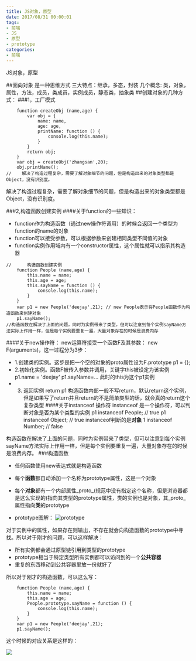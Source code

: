 ```yaml
---
title: JS对象，原型
date: 2017/08/31 00:00:01
tags: 
- 前端
- JS
- 原型
- prototype
categories: 
- 前端
---
```

JS对象，原型
<!--more-->

##面向对象
是一种思维方式
三大特点：继承，多态，封装
几个概念: 类，对象，属性，方法，成员，类成员，实例成员，静态类，抽象类
##创建对象的几种方式：
###1，工厂模式
```
    function createObj (name,age) {
        var obj = {
            name: name,
            age: age,
            printName: function () {
                console.log(this.name);
            }
        }
        return obj;
    }
    var obj = createObj('zhangsan',20);
    obj.printName();
//    解决了构造过程复杂，需要了解对象细节的问题，但是构造出来的对象类型都是Object，没有识别度。
```
解决了构造过程复杂，需要了解对象细节的问题，但是构造出来的对象类型都是Object，没有识别度。

###2,构造函数创建实例
####关于function的一些知识：
- function作为构造函数（通过new操作符调用）的时候会返回一个类型为function的name的对象
- function可以接受参数，可以根据参数来创建相同类型不同值的对象
- function实例作用域内有一个constructor属性，这个属性就可以指示其构造器
```
//      构造函数创建实例
    function People (name,age) {
        this.name = name;
        this.age = age;
        this.sayName = function () {
            console.log(this.name);
        }
    }
    var p1 = new People('deejay',21); // new People表示将People函数作为构造函数来创建对象
    p1.sayName();
//构造函数在解决了上面的问题，同时为实例带来了类型，但可以注意到每个实例sayName方法实际上作用一样，但是每个实例要重复一遍，大量对象存在的时候是浪费内存
```
####关于new操作符：
new运算符接受一个函数F及其参数： new F(arguments)，这一过程分为3步：
- 1.创建类的实例。这步是把一个空的对象的proto属性设为F.prototype   p1 = {};
- 2.初始化实例。函数F被传入参数并调用，关键字this被设定为该实例  p1.name = 'deejay' p1.sayName=...  此时的this为这个p1实例
- 3. 返回实例   return p1
构造函数内部一般不写return，默认return这个实例，但是如果写了return并且return的不是简单类型的话，就会真的return这个复杂类型
####关于instanceof 操作符
instanceof 是一个操作符，可以判断对象是否为某个类型的实例
    p1 instanceof  People; // true
    p1 instanceof  Object; // true
instanceof判断的是**对象**
    1 instanceof  Number; // false

构造函数在解决了上面的问题，同时为实例带来了类型，但可以注意到每个实例sayName方法实际上作用一样，但是每个实例要重复一遍，大量对象存在的时候是浪费内存。
###构造函数
- 任何函数使用new表达式就是构造函数
- 每个**函数**都自动添加一个名称为prototype属性，这是一个对象
- 每个**对象**都有一个内部属性_proto_(规范中没有指定这个名称，但是浏览器都是这么实现的)指向其类型的prototype属性，类的实例也是对象，其_proto_属性指向**类**的prototype

- prototype图解：
![prototype](http://upload-images.jianshu.io/upload_images/7113407-83dd4fddab077144.png?imageMogr2/auto-orient/strip%7CimageView2/2/w/1240)

对于实例中的属性，如果存在则输出，不存在就会向构造函数的prototype中寻找。所以对于刚才的问题，可以这样解决：
- 所有实例都会通过原型链引用到类型的prototype
- prototype相当于特定类型所有实例都可以访问到的一个**公共容器**
- 重复的东西移动到公共容器里放一份就好了

所以对于刚才的构造函数，可以这么写：
```
    function People (name,age) {
        this.name = name;
        this.age = age;
        People.prototype.sayName = function () {
            console.log(this.name);
        }
    }
    var p1 = new People('deejay',21);
    p1.sayName();
```
这个时候的对应关系是这样的：

![](http://upload-images.jianshu.io/upload_images/7113407-9063a4ebdf3b2191.png?imageMogr2/auto-orient/strip%7CimageView2/2/w/1240)

